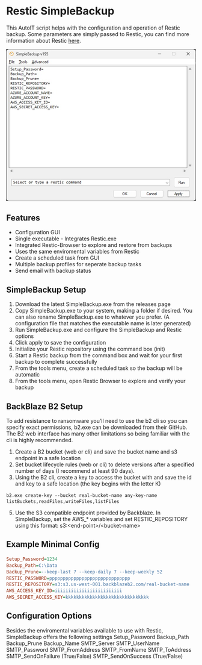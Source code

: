 # Restic SimpleBackup
This AutoIT script helps with the configuration and operation of Restic backup. Some parameters are simply passed to Restic, you can find more information about Restic [here](https://restic.readthedocs.io/en/stable/).

<p align="center">
  <img src="https://github.com/jmclaren7/restic-simple-backup/blob/main/extra/main-window.jpg?raw=true">
</p>

## Features
* Configuration GUI
* Single executable - Integrates Restic.exe
* Integrated Restic-Browser to explore and restore from backups
* Uses the same enviromental variables from Restic
* Create a scheduled task from GUI
* Multiple backup profiles for seperate backup tasks
* Send email with backup status

## SimpleBackup Setup
1. Download the latest SimpleBackup.exe from the releases page
2. Copy SimpleBackup.exe to your system, making a folder if desired. You can also rename SimpleBackup.exe to whatever you prefer. (A configuration file that matches the executable name is later generated)
4. Run SimpleBackup.exe and configure the SimpleBackup and Restic options
5. Click apply to save the configuration
6. Initialize your Restic repository using the command box (init)
7. Start a Restic backup from the command box and wait for your first backup to complete successfully
8. From the tools menu, create a scheduled task so the backup will be automatic
9. From the tools menu, open Restic Browser to explore and verify your backup

## BackBlaze B2 Setup
To add resistance to ransomware you'll need to use the b2 cli so you can specify exact permissions, b2.exe can be downloaded from their GitHub. The B2 web interface has many other limitations so being familiar with the cli is highly recommended.

1. Create a B2 bucket (web or cli) and save the bucket name and s3 endpoint in a safe location
2. Set bucket lifecycle rules (web or cli) to delete versions after a specified number of days (I recommend at least 90 days).
3. Using the B2 cli, create a key to access the bucket with and save the id and key to a safe location (the key begins with the letter K)
```shell
b2.exe create-key --bucket real-bucket-name any-key-name listBuckets,readFiles,writeFiles,listFiles
```
5. Use the S3 compatible endpoint provided by Backblaze. In SimpleBackup, set the AWS_* variables and set RESTIC_REPOSITORY using this format: s3:\<end-point\>/\<bucket-name\> 

## Example Minimal Config
```ini
Setup_Password=1234
Backup_Path=C:\Data
Backup_Prune=--keep-last 7 --keep-daily 7 --keep-weekly 52
RESTIC_PASSWORD=pppppppppppppppppppppppppppppp
RESTIC_REPOSITORY=s3:s3.us-west-001.backblazeb2.com/real-bucket-name
AWS_ACCESS_KEY_ID=iiiiiiiiiiiiiiiiiiiiiiiii
AWS_SECRET_ACCESS_KEY=kkkkkkkkkkkkkkkkkkkkkkkkkkkkkkk
```


## Configuration Options
Besides the enviromental variables available to use with Restic, SimpleBackup offers the following settings
Setup_Password
Backup_Path
Backup_Prune
Backup_Name
SMTP_Server
SMTP_UserName
SMTP_Password
SMTP_FromAddress
SMTP_FromName
SMTP_ToAddress
SMTP_SendOnFailure (True/False)
SMTP_SendOnSuccess (True/False)
